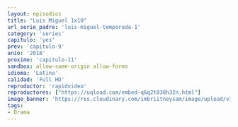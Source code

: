 ```yaml
---
layout: episodios
title: "Luis Miguel 1x10"
url_serie_padre: 'luis-miguel-temporada-1'
category: 'series'
capitulo: 'yes'
prev: 'capitulo-9'
anio: '2018'
proximo: 'capitulo-11'
sandbox: allow-same-origin allow-forms
idioma: 'Latino'
calidad: 'Full HD'
reproductor: 'rapidvideo'
reproductores: ["https://uqload.com/embed-q6q2t038h32n.html"]
image_banner: 'https://res.cloudinary.com/imbriitneysam/image/upload/v1546716493/luis-banner-min.jpg'
tags:
- Drama
---
```













